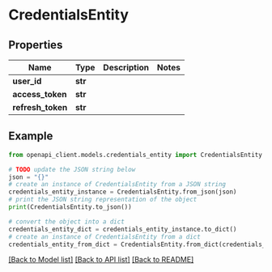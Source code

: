 # CredentialsEntity


## Properties

Name | Type | Description | Notes
------------ | ------------- | ------------- | -------------
**user_id** | **str** |  | 
**access_token** | **str** |  | 
**refresh_token** | **str** |  | 

## Example

```python
from openapi_client.models.credentials_entity import CredentialsEntity

# TODO update the JSON string below
json = "{}"
# create an instance of CredentialsEntity from a JSON string
credentials_entity_instance = CredentialsEntity.from_json(json)
# print the JSON string representation of the object
print(CredentialsEntity.to_json())

# convert the object into a dict
credentials_entity_dict = credentials_entity_instance.to_dict()
# create an instance of CredentialsEntity from a dict
credentials_entity_from_dict = CredentialsEntity.from_dict(credentials_entity_dict)
```
[[Back to Model list]](../README.md#documentation-for-models) [[Back to API list]](../README.md#documentation-for-api-endpoints) [[Back to README]](../README.md)


